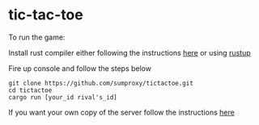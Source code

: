 # tic-tac-toe

To run the game:

Install rust compiler either following the instructions [here](https://www.rust-lang.org/) or using [rustup](https://www.rustup.rs/)

Fire up console and follow the steps below
```
git clone https://github.com/sumproxy/tictactoe.git
cd tictactoe
cargo run [your_id rival's_id]
```

If you want your own copy of the server follow the instructions [here](https://github.com/sumproxy/tictactoe-server/tree/master)